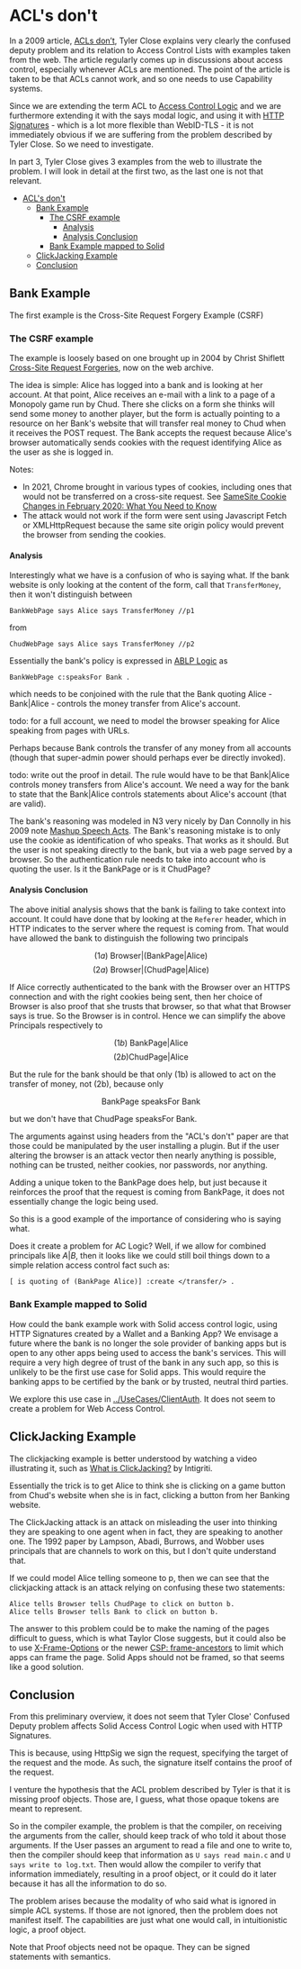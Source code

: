 
# ACL's don't

In a 2009 article, [ACLs don’t](https://www.hpl.hp.com/techreports/2009/HPL-2009-20.pdf), Tyler Close explains very clearly the confused deputy problem and its relation to Access Control Lists with examples taken from the web. 
The article regularly comes up in discussions about access control, especially whenever ACLs are mentioned. 
The point of the article is taken to be that ACLs cannot work, and so one needs to use Capability systems.

Since we are extending the term ACL to [Access Control Logic](./ACL.md) and we are furthermore extending it with the says modal logic, and using it with [HTTP Signatures](https://github.com/bblfish/authentication-panel/blob/sigUpdate/proposals/HttpSig/HttpSignature.md) - which is a lot more flexible than WebID-TLS - it is not immediately obvious if we are suffering from the problem described by Tyler Close. 
So we need to investigate.

In part 3, Tyler Close gives 3 examples from the web to illustrate the problem.
I will look in detail at the first two, as the last one is not that relevant.

- [ACL's don't](#acls-dont)
  - [Bank Example](#bank-example)
    - [The CSRF example](#the-csrf-example)
      - [Analysis](#analysis)
      - [Analysis Conclusion](#analysis-conclusion)
    - [Bank Example mapped to Solid](#bank-example-mapped-to-solid)
  - [ClickJacking Example](#clickjacking-example)
  - [Conclusion](#conclusion)


## Bank Example 

The first example is the Cross-Site Request Forgery Example (CSRF)

### The CSRF example
 
 The example is loosely based on one brought up in 2004 by Christ Shiflett [Cross-Site Request Forgeries](https://web.archive.org/web/20170221200900/http://shiflett.org/articles/cross-site-request-forgeries), now on the web archive.

 The idea is simple: Alice has logged into a bank and is looking at her account. 
 At that point, Alice receives an e-mail with a link to a page of a Monopoly game run by Chud. 
 There she clicks on a form she thinks will send some money to another player, but the form is actually pointing to a resource on her Bank's website that will transfer real money to Chud when it receives the POST request. 
 The Bank accepts the request because Alice's browser automatically sends cookies with the request identifying Alice as the user as she is logged in.

Notes:
 * In 2021, Chrome brought in various types of cookies, including ones that would not be transferred on a cross-site request. See [SameSite Cookie Changes in February 2020: What You Need to Know](https://blog.chromium.org/2020/02/samesite-cookie-changes-in-february.html)
 * The attack would not work if the form were sent using Javascript Fetch or XMLHttpRequest because the same site origin policy would prevent the browser from sending the cookies.

#### Analysis

Interestingly what we have is a confusion of who is saying what. 
If the bank website is only looking at the content of the form, 
call that `TransferMoney`, then it won't distinguish between

 ```turtle
BankWebPage says Alice says TransferMoney //p1
 ```
 from
 ```
ChudWebPage says Alice says TransferMoney //p2
 ```

Essentially the bank's policy is expressed in [ABLP Logic](ABLP.md) as

```turtle
BankWebPage c:speaksFor Bank .
```

which needs to be conjoined with the rule that the Bank quoting Alice - $\text{Bank}|\text{Alice}$ - controls the money transfer from Alice's account.

todo: for a full account, we need to model the browser speaking for Alice speaking from pages with URLs.

Perhaps because $\text{Bank}$ controls the transfer of any money from all accounts (though that super-admin power should perhaps ever be directly invoked).

todo: write out the proof in detail. The rule would have to be that Bank|Alice controls money transfers from Alice's account.
We need a way for the bank to state that the Bank|Alice controls statements about Alice's account (that are valid).

The bank's reasoning was modeled in N3 very nicely by Dan Connolly in his 2009 note [Mashup Speech Acts](https://www.w3.org/2001/tag/dj9/mashup.html). The Bank's reasoning mistake is to only use the cookie as identification of who speaks. That
works as it should. But the user is not speaking directly to the bank, but via a web page served by a browser. So the authentication rule needs to take into account who is quoting the user. Is it the BankPage or is it ChudPage? 

#### Analysis Conclusion

The above initial analysis shows that the bank is failing to take context into account. It could have done that by looking at the `Referer` header, which in HTTP indicates to the server where the request is coming from. 
That would have allowed the bank to distinguish the following two principals

$$
(1a) \text{ Browser}|(\text{BankPage} | \text{Alice}) 
$$ 
$$
(2a) \text{ Browser}|(\text{ChudPage}| \text{Alice})
$$

If Alice correctly authenticated to the bank with the Browser over an HTTPS connection and with the right cookies being sent, then her choice of Browser is also proof that she trusts that browser, so that what that Browser says is true. So the Browser is in control. Hence we can simplify the above Principals respectively to

$$
(1b) \text{ BankPage} | \text{Alice}
$$ 
$$
(2b) \text{ChudPage}| \text{Alice}
$$

But the rule for the bank should be that only (1b) is allowed to act on the transfer of money, not (2b), because only 

$$
\text{ BankPage } \text{ speaksFor } \text{Bank}
$$

but we don't have that $\text{ ChudPage } \text{ speaksFor } \text{Bank}$.

The arguments against using headers from the "ACL's don't" paper are that those could be manipulated by the user installing a plugin. But if the user altering the browser is an attack vector then nearly anything is possible, nothing can be trusted, neither cookies, nor passwords, nor anything.  

Adding a unique token to the BankPage does help, but just because it reinforces the proof that the request is coming from $\text{BankPage}$, it does not essentially change the logic being used.

So this is a good example of the importance of considering who is saying what.

Does it create a problem for AC Logic? Well, if we allow for combined principals like $A|B$, then it looks like we could still boil things down to a simple relation access control fact such as:

```Turtle
[ is quoting of (BankPage Alice)] :create </transfer/> .
```

### Bank Example mapped to Solid

How could the bank example work with Solid access control logic, using HTTP Signatures created by a Wallet and a Banking App?
 We envisage a future where the bank is no longer the sole provider of banking apps but is open to any other apps being used to access the bank's services. 
 This will require a very high degree of trust of the bank in any such app, so this is unlikely to be the first use case for Solid apps.
This would require the banking apps to be certified by the bank or by trusted, neutral third parties. 

We explore this use case in [../UseCases/ClientAuth](../UseCases/ClientAuth#with-proof-of-app-being-used).
It does not seem to create a problem for Web Access Control.

## ClickJacking Example

The clickjacking example is better understood by watching a video illustrating it, such as [What is ClickJacking?](https://www.youtube.com/watch?v=_tz0O5-cndE) by Intigriti.

Essentially the trick is to get Alice to think she is clicking on a game button from Chud's website when she is in fact, clicking a button from her Banking website.

The ClickJacking attack is an attack on misleading the user into thinking they are speaking to one agent when in fact, they are speaking to another one.
The 1992 paper by Lampson, Abadi, Burrows, and Wobber uses principals that are channels to work on this, but I don't quite understand that.

If we could model Alice telling someone to p, then we can see that the clickjacking attack is an attack relying on confusing these two statements:

```Turtle
Alice tells Browser tells ChudPage to click on button b.
Alice tells Browser tells Bank to click on button b.
```

The answer to this problem could be to make the naming of the pages difficult to guess, which is what Taylor Close suggests, but it could also be to use [X-Frame-Options](https://developer.mozilla.org/en-US/docs/Web/HTTP/Headers/X-Frame-Options) or the newer [CSP: frame-ancestors](https://developer.mozilla.org/en-US/docs/Web/HTTP/Headers/Content-Security-Policy/frame-ancestors) to limit which apps can frame the page. 
Solid Apps should not be framed, so that seems like a good solution. 

## Conclusion

From this preliminary overview, it does not seem that Tyler Close' Confused Deputy problem affects Solid Access Control Logic when used with HTTP Signatures. 

This is because, using HttpSig we sign the request, specifying the target of the request and the mode. As such, the signature itself contains the proof of the request. 

I venture the hypothesis that the ACL problem described by Tyler is that it is missing proof objects. 
Those are, I guess, what those opaque tokens are meant to represent.

So in the compiler example, the problem is that the compiler, on receiving the arguments from the caller, should keep track of who told it about those arguments. 
If the User passes an argument to read a file and one to write to, then the compiler should keep that information as `U says read main.c` and `U says write to log.txt`. 
Then would allow the compiler to verify that information immediately, resulting in a proof object, or it could do it later because it has all the information to do so.

The problem arises because the modality of who said what is ignored in simple ACL systems. 
If those are not ignored, then the problem does not manifest itself.
The capabilities are just what one would call, in intuitionistic logic, a proof object. 

Note that Proof objects need not be opaque. 
They can be signed statements with semantics.
